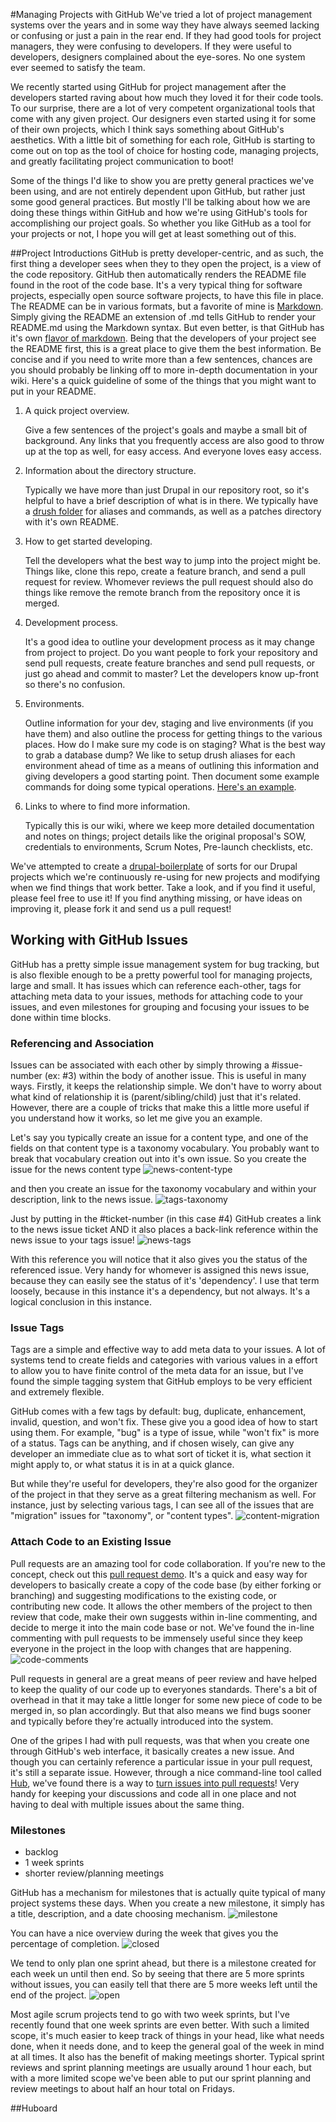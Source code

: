 #Managing Projects with GitHub
We've tried a lot of project management systems over the years and in some way they have always seemed lacking or confusing or just a pain in the rear end. If they had good tools for project managers, they were confusing to developers. If they were useful to developers, designers complained about the eye-sores. No one system ever seemed to satisfy the team.

We recently started using GitHub for project management after the developers started raving about how much they loved it for their code tools. To our surprise, there are a lot of very competent organizational tools that come with any given project. Our designers even started using it for some of their own projects, which I think says something about GitHub's aesthetics. With a little bit of something for each role, GitHub is starting to come out on top as the tool of choice for hosting code, managing projects, and greatly facilitating project communication to boot!

Some of the things I'd like to show you are pretty general practices we've been using, and are not entirely dependent upon GitHub, but rather just some good general practices. But mostly I'll be talking about how we are doing these things within GitHub and how we're using GitHub's tools for accomplishing our project goals. So whether you like GitHub as a tool for your projects or not, I hope you will get at least something out of this.

##Project Introductions
GitHub is pretty developer-centric, and as such, the first thing a developer sees when they to they open the project, is a view of the code repository. GitHub then automatically renders the README file found in the root of the code base. It's a very typical thing for software projects, especially open source software projects, to have this file in place. The README can be in various formats, but a favorite of mine is [Markdown](http://daringfireball.net/projects/markdown/). Simply giving the README an extension of .md tells GitHub to render your README.md using the Markdown syntax. But even better, is that GitHub has it's own [flavor of markdown](http://github.github.com/github-flavored-markdown/). Being that the developers of your project see the README first, this is a great place to give them the best information. Be concise and if you need to write more than a few sentences, chances are you should probably be linking off to more in-depth documentation in your wiki. Here's a quick guideline of some of the things that you might want to put in your README.

1. A quick project overview.

    Give a few sentences of the project's goals and maybe a small bit of background. Any links that you frequently access are also good to throw up at the top as well, for easy access. And everyone loves easy access.

1. Information about the directory structure.

    Typically we have more than just Drupal in our repository root, so it's helpful to have a brief description of what is in there. We typically have a [drush folder](https://github.com/Lullabot/drupal-boilerplate/tree/master/drush) for aliases and commands, as well as a patches directory with it's own README.

1. How to get started developing.

    Tell the developers what the best way to jump into the project might be. Things like, clone this repo, create a feature branch, and send a pull request for review. Whomever reviews the pull request should also do things like remove the remote branch from the repository once it is merged.

1. Development process.

    It's a good idea to outline your development process as it may change from project to project. Do you want people to fork your repository and send pull requests, create feature branches and send pull requests, or just go ahead and commit to master? Let the developers know up-front so there's no confusion.

1. Environments.

    Outline information for your dev, staging and live environments (if you have them) and also outline the process for getting things to the various places. How do I make sure my code is on staging? What is the best way to grab a database dump? We like to setup drush aliases for each environment ahead of time as a means of outlining this information and giving developers a good starting point. Then document some example commands for doing some typical operations. [Here's an example](https://github.com/Lullabot/drupal-boilerplate/blob/master/drush/aliases/example.aliases.drushrc.php).

1. Links to where to find more information.

    Typically this is our wiki, where we keep more detailed documentation and notes on things; project details like the original proposal's SOW, credentials to environments, Scrum Notes, Pre-launch checklists, etc.

We've attempted to create a [drupal-boilerplate](https://github.com/Lullabot/drupal-boilerplate) of sorts for our Drupal projects which we're continuously re-using for new projects and modifying when we find things that work better. Take a look, and if you find it useful, please feel free to use it! If you find anything missing, or have ideas on improving it, please fork it and send us a pull request!

## Working with GitHub Issues

GitHub has a pretty simple issue management system for bug tracking, but is also flexible enough to be a pretty powerful tool for managing projects, large and small. It has issues which can reference each-other, tags for attaching meta data to your issues, methods for attaching code to your issues, and even milestones for grouping and focusing your issues to be done within time blocks.

### Referencing and Association

Issues can be associated with each other by simply throwing a #issue-number (ex: #3) within the body of another issue. This is useful in many ways. Firstly, it keeps the relationship simple. We don't have to worry about what kind of relationship it is (parent/sibling/child) just that it's related. However, there are a couple of tricks that make this a little more useful if you understand how it works, so let me give you an example.

Let's say you typically create an issue for a content type, and one of the fields on that content type is a taxonomy vocabulary. You probably want to break that vocabulary creation out into it's own issue. So you create the issue for the news content type
![news-content-type](https://img.skitch.com/20120607-kday7nnj62xedpty25yxgmbd93.jpg)

and then you create an issue for the taxonomy vocabulary and within your description, link to the news issue.
![tags-taxonomy](https://img.skitch.com/20120607-gah6niabiwa1ybae99rmccnii9.jpg)

Just by putting in the #ticket-number (in this case #4) GitHub creates a link to the news issue ticket AND it also places a back-link reference within the news issue to your tags issue!
![news-tags](https://img.skitch.com/20120607-fkc64xhq47sq5ph7bj48d3ffnj.jpg)

With this reference you will notice that it also gives you the status of the referenced issue. Very handy for whomever is assigned this news issue, because they can easily see the status of it's 'dependency'. I use that term loosely, because in this instance it's a dependency, but not always. It's a logical conclusion in this instance.

### Issue Tags

Tags are a simple and effective way to add meta data to your issues. A lot of systems tend to create fields and categories with various values in a effort to allow you to have finite control of the meta data for an issue, but I've found the simple tagging system that GitHub employs to be very efficient and extremely flexible.

GitHub comes with a few tags by default: bug, duplicate, enhancement, invalid, question, and won't fix. These give you a good idea of how to start using them. For example, "bug" is a type of issue, while "won't fix" is more of a status. Tags can be anything, and if chosen wisely, can give any developer an immediate clue as to what sort of ticket it is, what section it might apply to, or what status it is in at a quick glance.

But while they're useful for developers, they're also good for the organizer of the project in that they serve as a great filtering mechanism as well. For instance, just by selecting various tags, I can see all of the issues that are "migration" issues for "taxonomy", or "content types".
![content-migration](https://img.skitch.com/20120607-kfqtrgq148ywk7xxp24fcy74wp.jpg)

### Attach Code to an Existing Issue

Pull requests are an amazing tool for code collaboration. If you're new to the concept, check out this [pull request demo](https://vimeo.com/41045197). It's a quick and easy way for developers to basically create a copy of the code base (by either forking or branching) and suggesting modifications to the existing code, or contributing new code. It allows the other members of the project to then review that code, make their own suggests within in-line commenting, and decide to merge it into the main code base or not. We've found the in-line commenting with pull requests to be immensely useful since they keep everyone in the project in the loop with changes that are happening.
![code-comments](https://img.skitch.com/20120609-e6pfy9sts7nbi2p3kw4um1iikx.jpg)

Pull requests in general are a great means of peer review and have helped to keep the quality of our code up to everyones standards. There's a bit of overhead in that it may take a little longer for some new piece of code to be merged in, so plan accordingly. But that also means we find bugs sooner and typically before they're actually introduced into the system.

One of the gripes I had with pull requests, was that when you create one through GitHub's web interface, it basically creates a new issue. And though you can certainly reference a particular issue in your pull request, it's still a separate issue. However, through a nice command-line tool called [Hub](https://github.com/defunkt/hub), we've found there is a way to [turn issues into pull requests](http://www.youtube.com/watch?v=suS3lDn20HY)! Very handy for keeping your discussions and code all in one place and not having to deal with multiple issues about the same thing.

### Milestones
* backlog
* 1 week sprints
* shorter review/planning meetings

GitHub has a mechanism for milestones that is actually quite typical of many project systems these days. When you create a new milestone, it simply has a title, description, and a date choosing mechanism.
![milestone](https://img.skitch.com/20120609-4nfhurufifhbxpic32j1ynt1b.jpg)

You can have a nice overview during the week that gives you the percentage of completion.
![closed](https://img.skitch.com/20120609-1kcnp51njk55qqb71nfh5dssii.jpg)

We tend to only plan one sprint ahead, but there is a milestone created for each week un until then end. So by seeing that there are 5 more sprints without issues, you can easily tell that there are 5 more weeks left until the end of the project.
![open](https://img.skitch.com/20120609-fbaj8534tjhmt2t7jc661pquky.jpg)

Most agile scrum projects tend to go with two week sprints, but I've recently found that one week sprints are even better. With such a limited scope, it's much easier to keep track of things in your head, like what needs done, when it needs done, and to keep the general goal of the week in mind at all times. It also has the benefit of making meetings shorter. Typical sprint reviews and sprint planning meetings are usually around 1 hour each, but with a more limited scope we've been able to put our sprint planning and review meetings to about half an hour total on Fridays.

##Huboard
